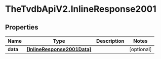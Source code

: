 # TheTvdbApiV2.InlineResponse2001

## Properties
Name | Type | Description | Notes
------------ | ------------- | ------------- | -------------
**data** | [**[InlineResponse2001Data]**](InlineResponse2001Data.md) |  | [optional] 


